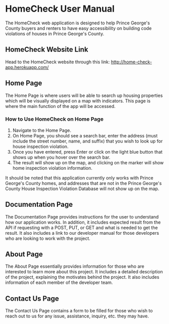 # HomeCheck User Manual
The HomeCheck web application is designed to help Prince George's County buyers and renters to have easy accessibility on building code violations of houses in Prince George's County.

## HomeCheck Website Link
Head to the HomeCheck website through this link: http://home-check-app.herokuapp.com/

## Home Page
The Home Page is where users will be able to search up housing properties which will be visually displayed on a map with indicators. This page is where the main function of the app will be accessed. 

### How to Use HomeCheck on Home Page
1. Navigate to the Home Page.
2. On Home Page, you should see a search bar, enter the address (must include the street number, name, and suffix) that you wish to look up for house inspection violation.
3. Once you have entered, press Enter or click on the light blue button that shows up when you hover over the search bar.
4. The result will show up on the map, and clicking on the marker will show home inspection violation information.

It should be noted that this application currently only works with Prince George's County homes, and addresses that are not in the Prince George's County House Inspection Violation Database will not show up on the map.

## Documentation Page
The Documentation Page provides instructions for the user to understand how our application works. In addition, it includes expected result from the API if requesting with a POST, PUT, or GET and what is needed to get the result. It also includes a link to our developer manual for those developers who are looking to work with the project.

## About Page
The About Page essentially provides information for those who are interested to learn more about this project. It includes a detailed description of the project, explaining the motivates behind the project. It also includes information of each member of the developer team. 

## Contact Us Page
The Contact Us Page contains a form to be filled for those who wish to reach out to us for any issue, assistance, inquiry, etc. they may have.

